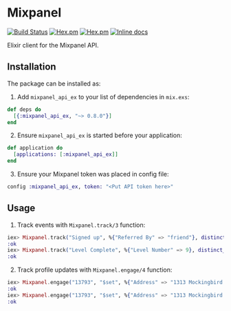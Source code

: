 # Mixpanel

[![Build Status](https://travis-ci.org/agevio/mixpanel_api_ex.svg?branch=master)](https://travis-ci.org/agevio/mixpanel_api_ex)
[![Hex.pm](https://img.shields.io/hexpm/v/mixpanel_api_ex.svg?style=flat-square)](https://hex.pm/packages/mixpanel_api_ex)
[![Hex.pm](https://img.shields.io/hexpm/dt/mixpanel_api_ex.svg?style=flat-square)](https://hex.pm/packages/mixpanel_api_ex)
[![Inline docs](http://inch-ci.org/github/agevio/mixpanel_api_ex.svg?branch=master&style=flat)](http://inch-ci.org/github/agevio/mixpanel_api_ex)

Elixir client for the Mixpanel API.

## Installation

The package can be installed as:

  1. Add `mixpanel_api_ex` to your list of dependencies in `mix.exs`:

  ```elixir
  def deps do
    [{:mixpanel_api_ex, "~> 0.8.0"}]
  end
  ```

  2. Ensure `mixpanel_api_ex` is started before your application:

  ```elixir
  def application do
    [applications: [:mixpanel_api_ex]]
  end
  ```

  3. Ensure your Mixpanel token was placed in config file:
  ```elixir
  config :mixpanel_api_ex, token: "<Put API token here>"
  ```

## Usage

  1. Track events with `Mixpanel.track/3` function:

  ```elixir
  iex> Mixpanel.track("Signed up", %{"Referred By" => "friend"}, distinct_id: "13793")
  :ok
  iex> Mixpanel.track("Level Complete", %{"Level Number" => 9}, distinct_id: "13793", time: 1358208000, ip: "203.0.113.9")
  :ok
  ```

  2. Track profile updates with `Mixpanel.engage/4` function:
  
  ```elixir
  iex> Mixpanel.engage("13793", "$set", %{"Address" => "1313 Mockingbird Lane"}, ip: "123.123.123.123")
  :ok
  iex> Mixpanel.engage("13793", "$set", %{"Address" => "1313 Mockingbird Lane", "Birthday" => "1948-01-01"}, ip: "123.123.123.123")
  :ok
  ```
